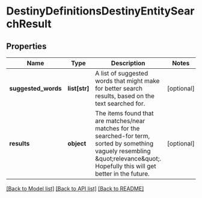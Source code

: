 # DestinyDefinitionsDestinyEntitySearchResult

## Properties
Name | Type | Description | Notes
------------ | ------------- | ------------- | -------------
**suggested_words** | **list[str]** | A list of suggested words that might make for better search results, based on the text searched for. | [optional] 
**results** | **object** | The items found that are matches/near matches for the searched-for term, sorted by something vaguely resembling \&quot;relevance\&quot;. Hopefully this will get better in the future. | [optional] 

[[Back to Model list]](../README.md#documentation-for-models) [[Back to API list]](../README.md#documentation-for-api-endpoints) [[Back to README]](../README.md)



